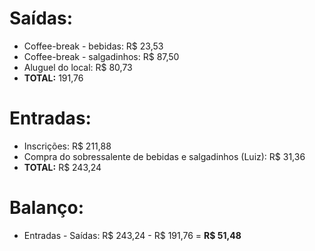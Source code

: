 # Saídas:
  * Coffee-break - bebidas: R$ 23,53
  * Coffee-break - salgadinhos: R$ 87,50
  * Aluguel do local: R$ 80,73
  * **TOTAL:** 191,76

# Entradas:
  * Inscrições: R$ 211,88
  * Compra do sobressalente de bebidas e salgadinhos (Luiz): R$ 31,36
  * **TOTAL:** R$ 243,24

# Balanço:
  * Entradas - Saídas: R$ 243,24 - R$ 191,76 = **R$ 51,48**
